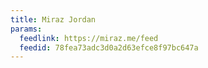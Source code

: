 ```yaml
---
title: Miraz Jordan
params:
  feedlink: https://miraz.me/feed
  feedid: 78fea73adc3d0a2d63efce8f97bc647a
---
```


